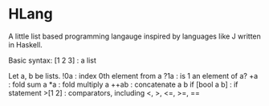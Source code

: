 # HLang
A little list based programming langauge inspired by languages like J written in Haskell.

Basic syntax:
[1 2 3] : a list

Let a, b be lists.
    !0a : index 0th element from a
    ?1a : is 1 an element of a?
    +a  : fold sum a
    *a  : fold multiply a
    ++ab : concatenate a b
    if [bool a b] : if statement
    >[1 2] : comparators, including <, >, <=, >=, ==

